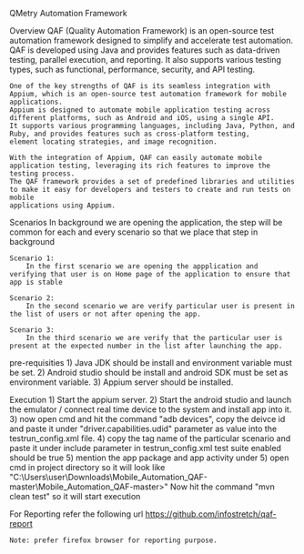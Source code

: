QMetry Automation Framework

Overview
	QAF (Quality Automation Framework) is an open-source test automation framework designed to simplify and accelerate test automation. 
	QAF is developed using Java and provides features such as data-driven testing, parallel execution, and reporting. 
	It also supports various testing types, such as functional, performance, security, and API testing.
	
	One of the key strengths of QAF is its seamless integration with Appium, which is an open-source test automation framework for mobile applications.
	Appium is designed to automate mobile application testing across different platforms, such as Android and iOS, using a single API.
	It supports various programming languages, including Java, Python, and Ruby, and provides features such as cross-platform testing, 
	element locating strategies, and image recognition.
	
	With the integration of Appium, QAF can easily automate mobile application testing, leveraging its rich features to improve the testing process.
	The QAF framework provides a set of predefined libraries and utilities to make it easy for developers and testers to create and run tests on mobile
	applications using Appium.

Scenarios 
	In background we are opening the application, the step will be common for each and every scenario so that we place that step in background
	
	Scenario 1: 
		In the first scenario we are opening the appplication and verifying that user is on Home page of the application to ensure that app is stable
	
	Scenario 2:
		In the second scenario we are verify particular user is present in the list of users or not after opening the app.
		
	Scenario 3:
		In the third scenario we are verify that the particular user is present at the expected number in the list after launching the app.
		
pre-requisities
	1) Java JDK should be install and environment variable must be set.
	2) Android studio should be install and android SDK must be set as environment variable.
	3) Appium server should be installed.
	
Execution
	1) Start the appium server.
	2) Start the android studio and launch the emulator /  connect real time device to the system and install app into it.
	3) now open cmd and hit the command "adb devices", copy the deivce id and paste it under "driver.capabilities.udid" parameter as value
	   into the testrun_config.xml file.
	4) copy the tag name of the particular scenario and paste it under include parameter in testrun_config.xml
	 test suite enabled should be true 
	5) mention the app package and app activity under 
		<parameter name="driver.capabilities.appPackage" value="com.energyaustralia.codingtestsample" />
		<parameter name="driver.capabilities.appActivity" value=".MainActivity" />
	5) open cmd in project directory so it will look like
		"C:\Users\user\Downloads\Mobile_Automation_QAF-master\Mobile_Automation_QAF-master>"
		Now hit the command "mvn clean test" so it will start execution
		
For Reporting refer the following url
	https://github.com/infostretch/qaf-report 
	
	Note: prefer firefox browser for reporting purpose.
		
